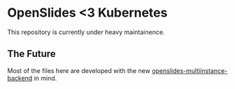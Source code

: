 # OpenSlides <3 Kubernetes

This repository is currently under heavy maintainence.

## The Future

Most of the files here are developed with the new
[openslides-multiinstance-backend](https://github.com/OpenSlides/openslides-multiinstance-backend)
in mind.
